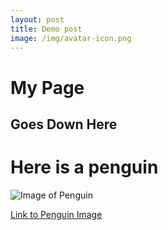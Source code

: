 ```yaml
---
layout: post
title: Demo post
image: /img/avatar-icon.png
---
```


# My Page

## Goes Down Here

# Here is a penguin

![Image of Penguin](https://pmcvariety.files.wordpress.com/2019/03/disneynature-penguins.jpg?w=1000&h=563&crop=1)

[Link to Penguin Image](https://pmcvariety.files.wordpress.com/2019/03/disneynature-penguins.jpg?w=1000&h=563&crop=1)
